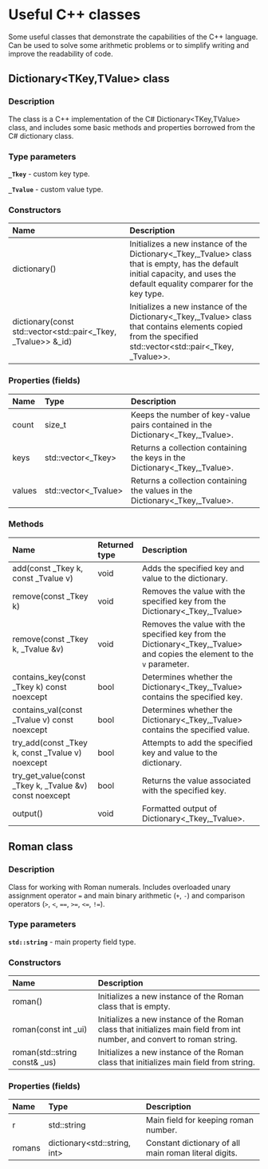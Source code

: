 # Useful C++ classes
Some useful classes that demonstrate the capabilities of the C++ language. Can be used to solve some arithmetic problems or to simplify writing and improve the readability of code.
## Dictionary<TKey,TValue> class
### Description
The class is a C++ implementation of the C# Dictionary<TKey,TValue> class, and includes some basic methods and properties borrowed from the C# dictionary class.
### Type parameters
**`_Tkey`** - custom key type.

**`_Tvalue`** - custom value type.
### Constructors
| Name | Description |
|:------|:------------|
| dictionary() | Initializes a new instance of the Dictionary<_Tkey,_Tvalue> class that is empty, has the default initial capacity, and uses the default equality comparer for the key type. |
| dictionary(const std::vector<std::pair<_Tkey, _Tvalue>> &_id) | Initializes a new instance of the Dictionary<_Tkey,_Tvalue> class that contains elements copied from the specified std::vector<std::pair<_Tkey, _Tvalue>>. |
### Properties (fields)
| Name | Type | Description |
|:------|:------------|:------------|
| count | size_t | Keeps the number of key-value pairs contained in the Dictionary<_Tkey,_Tvalue>. |
| keys | std::vector<_Tkey> | Returns a collection containing the keys in the Dictionary<_Tkey,_Tvalue>. |
| values | std::vector<_Tvalue> | Returns a collection containing the values in the Dictionary<_Tkey,_Tvalue>. |
### Methods
| Name | Returned type | Description |
|:------|:------------|:------------|
| add(const _Tkey k, const _Tvalue v) | void | Adds the specified key and value to the dictionary. |
| remove(const _Tkey k) | void | Removes the value with the specified key from the Dictionary<_Tkey,_Tvalue> |
| remove(const _Tkey k, _Tvalue &v) | void | Removes the value with the specified key from the Dictionary<_Tkey,_Tvalue> and copies the element to the `v` parameter. |
| contains_key(const _Tkey k) const noexcept | bool | Determines whether the Dictionary<_Tkey,_Tvalue> contains the specified key. |
| contains_val(const _Tvalue v) const noexcept | bool | Determines whether the Dictionary<_Tkey,_Tvalue> contains the specified value. |
| try_add(const _Tkey k, const _Tvalue v) noexcept | bool | Attempts to add the specified key and value to the dictionary. |
| try_get_value(const _Tkey k, _Tvalue &v) const noexcept | bool | Returns the value associated with the specified key. |
| output() | void | Formatted output of Dictionary<_Tkey,_Tvalue>.|

## Roman class
### Description
Class for working with Roman numerals. Includes overloaded unary assignment operator `=` and main binary arithmetic (`+`, `-`) and comparison operators (`>`, `<`, `==`, `>=`, `<=`, `!=`).
### Type parameters
**`std::string`** - main property field type.
### Constructors
| Name | Description |
|:------|:------------|
| roman() | Initializes a new instance of the Roman class that is empty. |
| roman(const int _ui) | Initializes a new instance of the Roman class that initializes main field from int number, and convert to roman string. |
| roman(std::string const& _us) | Initializes a new instance of the Roman class that initializes main field from string. |
### Properties (fields)
| Name | Type | Description |
|:------|:------------|:------------|
| r | std::string | Main field for keeping roman number. |
| romans | dictionary<std::string, int>| Constant dictionary of all main roman literal digits. |